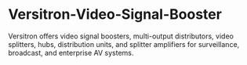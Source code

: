 # Versitron-Video-Signal-Booster
Versitron offers video signal boosters, multi-output distributors, video splitters, hubs, distribution units, and splitter amplifiers for surveillance, broadcast, and enterprise AV systems.
